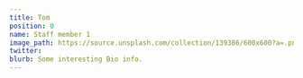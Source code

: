 ```yaml
---
title: Tom
position: 0
name: Staff member 1
image_path: https://source.unsplash.com/collection/139386/600x600?a=.png
twitter: 
blurb: Some interesting Bio info.
---
```


